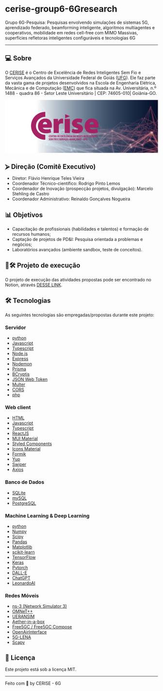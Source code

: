 # cerise-group6-6Gresearch

Grupo 6G-Pesquisa: Pesquisas envolvendo simulações de sistemas 5G, aprendizado federado, beamforming inteligente, algoritmos multiagentes e cooperativos, mobilidade em redes cell-free com MIMO Massivas, superfícies refletoras inteligentes configuráveis e tecnologias 6G

___

## 💻 Sobre

O [CERISE](https://cerise.ufg.br/) é o Centro de Excelência de Redes Inteligentes Sem Fio e Serviços Avançados da Universidade Federal de Goiás ([UFG](https://ufg.br/)). Ele faz parte da vasta gama de projetos desenvolvidos na Escola de Engenharia Elétrica, Mecânica e de Computação ([EMC](https://emc.ufg.br/)) que fica situada na Av. Universitária, n.º 1488 - quadra 86 - Setor Leste Universitário | CEP: 74605-010| Goiânia-GO.

![Banner CERISE](assets/images/banner-principal.png)

## ⮚ Direção (Comitê Executivo)

- Diretor: Flávio Henrique Teles Vieira
- Coordenador Técnico-científico: Rodrigo Pinto Lemos
- Coordenador de Inovação (prospecção projetos, divulgação): Marcelo Stehling de Castro
- Coordenador Administrativo: Reinaldo Gonçalves Nogueira

## 📊 Objetivos

- Capacitação de profissionais (habilidades e talentos) e formação de recursos humanos;
- Captação de projetos de PD&I: Pesquisa orientada a problemas e negócios;
- Laboratórios avançados (ambiente sandbox, teste de conceitos).

## 📂🛠️ Projeto de execução

O projeto de execução das atividades propostas pode ser encontrado no Notion, através [DESSE LINK](https://positive-space-433.notion.site/6G-Research-Project-957c73f25f3b4282907ecb441d975bb0?pvs=4).

## 🛠 Tecnologias

As seguintes tecnologias são empregadas/propostas durante este projeto:

### Servidor

- [python](https://python.org)
- [Javascript](https://developer.mozilla.org/pt-BR/docs/Web/JavaScript)
- [Typescript](https://www.typescriptlang.org/pt/)
- [Node.js](https://nodejs.org/en/)
- [Express](https://expressjs.com)
- [Nodemon](https://nodemon.io/)
- [Prisma](https://www.prisma.io/)
- [BCryptjs](https://www.npmjs.com/package/bcryptjs)
- [JSON Web Token](https://www.npmjs.com/package/jsonwebtoken)
- [Multer](https://www.npmjs.com/package/multer)
- [CORS](https://www.npmjs.com/package/cors)
- [php](https://www.php.net/)

### Web client

- [HTML](https://www.w3schools.com/html/)
- [Javascript](https://developer.mozilla.org/pt-BR/docs/Web/JavaScript)
- [Typescript](https://www.typescriptlang.org/pt/)
- [ReactJS](https://pt-br.react.dev/)
- [MUI Material](https://mui.com/)
- [Styled Components](https://styled-components.com/)
- [Icons Material](https://mui.com/material-ui/material-icons/)
- [Formik](https://formik.org/)
- [Yup](https://www.npmjs.com/package/yup?activeTab=readme)
- [Swiper](https://swiperjs.com/)
- [Axios](https://www.npmjs.com/package/axios)

### Banco de Dados

- [SQLite](https://www.sqlite.org/index.html)
- [mySQL](https://www.mysql.com/)
- [PostgreSQL](https://www.postgresql.org/)

### Machine Learning & Deep Learning

- [python](https://python.org)
- [Numpy](https://numpy.org)
- [Scipy](https://scipy.org)
- [Pandas](https://pandas.pydata.org)
- [Matplotlib](https://matplotlib.org)
- [scikit-learn](https://scikit-learn.org)
- [TensorFlow](https://tensorflow.org)
- [Keras](https://keras.io)
- [Pytorch](https://pytorch.org)
- [DALL-E](https://openai.com/dall-e-2)
- [ChatGPT](https://chat.openai.com/)
- [LeonardoAI](https://leonardo.ai/)

### Redes Móveis

- [ns-3 (Network Simulator 3)](https://www.nsnam.org/)
- [OMNeT++](https://omnetpp.org/)
- [UERANSIM](https://github.com/aligungr/UERANSIM)
- [Aether-in-a-box](https://docs.aetherproject.org/master/intro.html)
- [Free5GC / Free5GC Compose](https://github.com/free5gc/free5gc-compose)
- [OpenAirInterface](https://gitlab.eurecom.fr/oai/openairinterface5g)
- [5G-LENA](https://5g-lena.cttc.es/)
- [Scapy](https://scapy.net/)

## 📝 Licença

Este projeto está sob a licença MIT.

___

Feito com 💜 by CERISE - 6G
